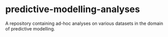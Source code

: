 # predictive-modelling-analyses
A repository containing ad-hoc analyses on various datasets in the domain of predictive modelling.
